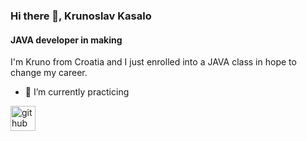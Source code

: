 ### Hi there 👋, Krunoslav Kasalo
#### JAVA developer in making
I'm Kruno from Croatia and I just enrolled into a JAVA class in hope to change my career.

- 🌱 I’m currently practicing 

[<img src='https://cdn.jsdelivr.net/npm/simple-icons@3.0.1/icons/github.svg' alt='github' height='40'>](https://github.com/kkruno25)  
